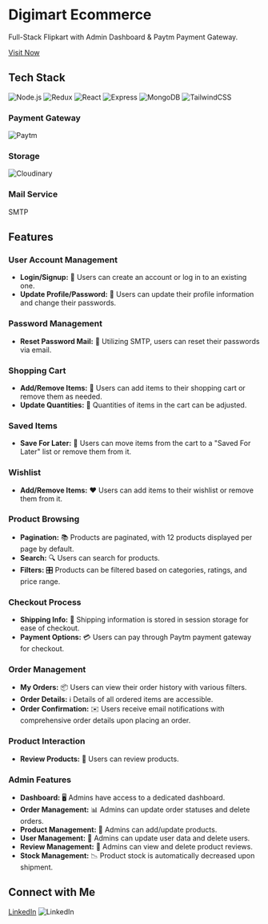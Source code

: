 # Digimart Ecommerce

Full-Stack Flipkart with Admin Dashboard & Paytm Payment Gateway.

[Visit Now](https://digimart-ecom.onrender.com)

## Tech Stack

![Node.js](https://img.shields.io/badge/Node%20js-339933?style=for-the-badge&logo=nodedotjs&logoColor=white) ![Redux](https://img.shields.io/badge/Redux-593D88?style=for-the-badge&logo=redux&logoColor=white) ![React](https://img.shields.io/badge/React-20232A?style=for-the-badge&logo=react&logoColor=61DAFB) ![Express](https://img.shields.io/badge/Express%20js-000000?style=for-the-badge&logo=express&logoColor=white) ![MongoDB](https://img.shields.io/badge/MongoDB-4EA94B?style=for-the-badge&logo=mongodb&logoColor=white)
![TailwindCSS](https://img.shields.io/badge/Tailwind_CSS-38B2AC?style=for-the-badge&logo=tailwind-css&logoColor=white)

### Payment Gateway
![Paytm](https://img.shields.io/badge/Paytm-002970?style=for-the-badge&logo=paytm&logoColor=00BAF2)


### Storage
![Cloudinary](https://img.shields.io/badge/Cloudinary-3448C5?style=for-the-badge&logo=Cloudinary&logoColor=white)


### Mail Service

SMTP

## Features

### User Account Management

- **Login/Signup:** 🚪 Users can create an account or log in to an existing one.
- **Update Profile/Password:** 🔐 Users can update their profile information and change their passwords.

### Password Management

- **Reset Password Mail:** 📧 Utilizing SMTP, users can reset their passwords via email.

### Shopping Cart

- **Add/Remove Items:** 🛒 Users can add items to their shopping cart or remove them as needed.
- **Update Quantities:** 🔢 Quantities of items in the cart can be adjusted.

### Saved Items

- **Save For Later:** 💾 Users can move items from the cart to a "Saved For Later" list or remove them from it.

### Wishlist

- **Add/Remove Items:** ❤️ Users can add items to their wishlist or remove them from it.

### Product Browsing

- **Pagination:** 📚 Products are paginated, with 12 products displayed per page by default.
- **Search:** 🔍 Users can search for products.
- **Filters:** 🎛️ Products can be filtered based on categories, ratings, and price range.

### Checkout Process

- **Shipping Info:** 🚚 Shipping information is stored in session storage for ease of checkout.
- **Payment Options:** 💳 Users can pay through Paytm payment gateway for checkout.

### Order Management

- **My Orders:** 📦 Users can view their order history with various filters.
- **Order Details:** ℹ️ Details of all ordered items are accessible.
- **Order Confirmation:** ✉️ Users receive email notifications with comprehensive order details upon placing an order.

### Product Interaction

- **Review Products:** 🌟 Users can review products.

### Admin Features

- **Dashboard:** 🖥️ Admins have access to a dedicated dashboard.
- **Order Management:** 📊 Admins can update order statuses and delete orders.
- **Product Management:** 📝 Admins can add/update products.
- **User Management:** 👥 Admins can update user data and delete users.
- **Review Management:** 📜 Admins can view and delete product reviews.
- **Stock Management:** 📉 Product stock is automatically decreased upon shipment.

## Connect with Me

[LinkedIn](https://www.linkedin.com/in/kapil-chihla) ![LinkedIn](https://img.shields.io/badge/LinkedIn-0077B5?style=for-the-badge&logo=linkedin&logoColor=white)

